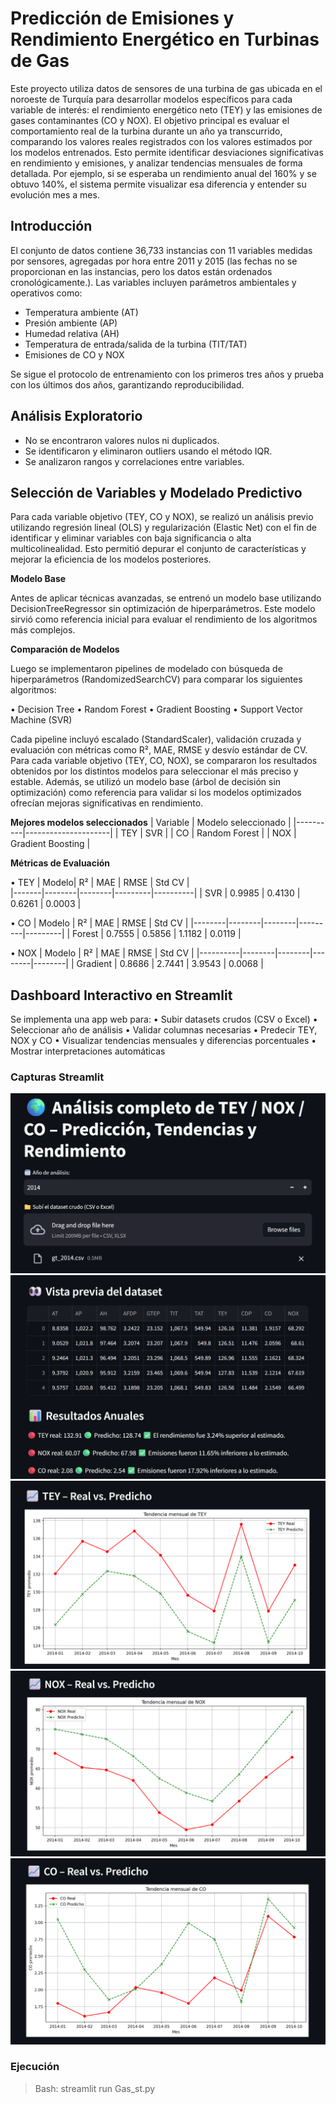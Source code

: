 # Predicción de Emisiones y Rendimiento Energético en Turbinas de Gas
Este proyecto utiliza datos de sensores de una turbina de gas ubicada en el noroeste de Turquía para desarrollar modelos específicos para cada variable de interés: el rendimiento energético neto (TEY) y las emisiones de gases contaminantes (CO y NOX).
El objetivo principal es evaluar el comportamiento real de la turbina durante un año ya transcurrido, comparando los valores reales registrados con los valores estimados por los modelos entrenados. Esto permite identificar desviaciones significativas en rendimiento y emisiones, y analizar tendencias mensuales de forma detallada.
Por ejemplo, si se esperaba un rendimiento anual del 160% y se obtuvo 140%, el sistema permite visualizar esa diferencia y entender su evolución mes a mes.

## Introducción
El conjunto de datos contiene 36,733 instancias con 11 variables medidas por sensores, agregadas por hora entre 2011 y 2015 (las fechas no se proporcionan en las instancias, pero los datos están ordenados cronológicamente.). Las variables incluyen parámetros ambientales y operativos como: 
- Temperatura ambiente (AT)
- Presión ambiente (AP)
- Humedad relativa (AH)
- Temperatura de entrada/salida de la turbina (TIT/TAT)
- Emisiones de CO y NOX

Se sigue el protocolo de entrenamiento con los primeros tres años y prueba con los últimos dos años, garantizando reproducibilidad.

## Análisis Exploratorio
- No se encontraron valores nulos ni duplicados.
- Se identificaron y eliminaron outliers usando el método IQR.
- Se analizaron rangos y correlaciones entre variables.

## Selección de Variables y Modelado Predictivo
Para cada variable objetivo (TEY, CO y NOX), se realizó un análisis previo utilizando regresión lineal (OLS) y regularización (Elastic Net) con el fin de identificar y eliminar variables con baja significancia o alta multicolinealidad. Esto permitió depurar el conjunto de características y mejorar la eficiencia de los modelos posteriores.

**Modelo Base**

Antes de aplicar técnicas avanzadas, se entrenó un modelo base utilizando DecisionTreeRegressor sin optimización de hiperparámetros. Este modelo sirvió como referencia inicial para evaluar el rendimiento de los algoritmos más complejos.

**Comparación de Modelos**

Luego se implementaron pipelines de modelado con búsqueda de hiperparámetros (RandomizedSearchCV) para comparar los siguientes algoritmos:

•	Decision Tree
•	Random Forest
•	Gradient Boosting
•	Support Vector Machine (SVR)

Cada pipeline incluyó escalado (StandardScaler), validación cruzada y evaluación con métricas como R², MAE, RMSE y desvío estándar de CV.
Para cada variable objetivo (TEY, CO, NOX), se compararon los resultados obtenidos por los distintos modelos para seleccionar el más preciso y estable.
Además, se utilizó un modelo base (árbol de decisión sin optimización) como referencia para validar si los modelos optimizados ofrecían mejoras significativas en rendimiento.

**Mejores modelos seleccionados**
| Variable | Modelo seleccionado | 
|----------|---------------------|
| TEY      | SVR                 |
| CO       | Random Forest       |
| NOX      | Gradient Boosting   |

**Métricas de Evaluación**

• TEY
| Modelo| R²     | MAE    | RMSE    | Std CV   |  
|-------|--------|--------|---------|----------|
| SVR   | 0.9985 | 0.4130 | 0.6261  | 0.0003   |

• CO
| Modelo | R²     | MAE    | RMSE    | Std CV  | 
|--------|--------|--------|---------|---------|
| Forest | 0.7555 | 0.5856 | 1.1182  | 0.0119  | 

• NOX
| Modelo   | R²     | MAE    | RMSE   | Std CV | 
|----------|--------|--------|--------|--------|
| Gradient | 0.8686 | 2.7441 | 3.9543 | 0.0068 | 

## Dashboard Interactivo en Streamlit
Se implementa una app web para:
• Subir datasets crudos (CSV o Excel)
• Seleccionar año de análisis
• Validar columnas necesarias
• Predecir TEY, NOX y CO
• Visualizar tendencias mensuales y diferencias porcentuales
• Mostrar interpretaciones automáticas

### Capturas Streamlit
![alt text](st_parte1.png)
![alt text](st_parte2.png)
![alt text](st_parte3.png)
![alt text](st_parte4.png)
![alt text](st_parte5.png)

### Ejecución
>Bash: streamlit run Gas_st.py
